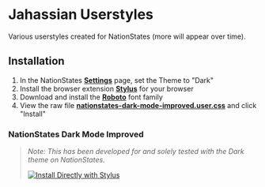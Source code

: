 # Jahassian Userstyles

Various userstyles created for NationStates (more will appear over time).

## Installation

1. In the NationStates [**Settings**](https://www.nationstates.net/page=settings) page, set the Theme to "Dark" 
2. Install the browser extension [**Stylus**](https://add0n.com/stylus.html) for your browser
3. Download and install the [**Roboto**](https://fonts.google.com/specimen/Roboto) font family
4. View the raw file [**nationstates-dark-mode-improved.user.css**](https://github.com/Jahass/userstyles/raw/main/nationstates-dark-mode-improved.user.css) and click "Install"

### **NationStates Dark Mode Improved**

> *Note: This has been developed for and solely tested with the Dark theme on NationStates.*
> 
> <a href="https://raw.githubusercontent.com/Jahass/userstyles/main/nationstates-dark-mode-improved.user.css"><img src="https://img.shields.io/badge/Install%20directly%20with-Stylus-116b59.svg?longCache=true&style=flat-square" alt="Install Directly with Stylus"/></a>
